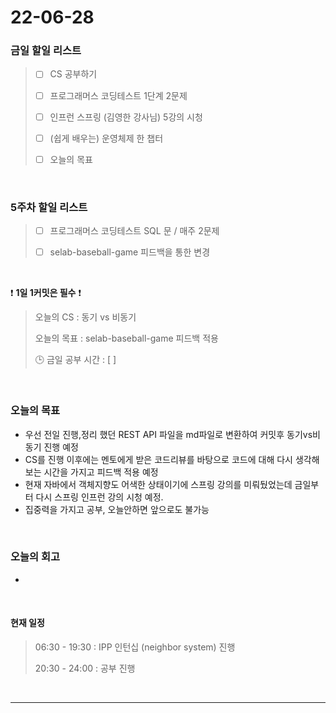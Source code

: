 # 22-06-28
 ### 금일 할일 리스트 

> - [ ]  CS 공부하기  
>
> - [ ]  프로그래머스 코딩테스트 1단계 2문제 
>
> - [ ]  인프런 스프링 (김영한 강사님) 5강의 시청
>
> - [ ]  (쉽게 배우는) 운영체제 한 챕터 
>
> - [ ]  오늘의 목표    

<br/>

### 5주차 할일 리스트  

> - [ ]  프로그래머스 코딩테스트 SQL 문 / 매주 2문제  
>
> - [ ]  selab-baseball-game 피드백을 통한 변경 

<br/>

❗ **1일 1커밋은 필수** ❗
> 오늘의 CS : 동기 vs 비동기
>
> 오늘의 목표  : selab-baseball-game 피드백 적용
>
> 🕒 금일 공부 시간 :  [  ]    
  
<br/>

### 오늘의 목표
- 우선 전일 진행,정리 했던 REST API 파일을 md파일로 변환하여 커밋후 동기vs비동기 진행 예정
- CS를 진행 이후에는 멘토에게 받은 코드리뷰를 바탕으로 코드에 대해 다시 생각해보는 시간을 가지고 피드백 적용 예정
- 현재 자바에서 객체지향도 어색한 상태이기에 스프링 강의를 미뤄뒀었는데 금일부터 다시 스프링 인프런 강의 시청 예정.
- 집중력을 가지고 공부, 오늘안하면 앞으로도 불가능

<br>

### 오늘의 회고
-



<br>

#### 현재 일정  

> 06:30 - 19:30 : IPP 인턴십 (neighbor system) 진행 
>
> 20:30 - 24:00 : 공부 진행  

<br/>

------------  